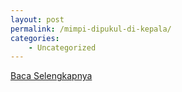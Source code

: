 ```yaml
---
layout: post
permalink: /mimpi-dipukul-di-kepala/
categories:
    - Uncategorized
---
```


[Baca Selengkapnya](/09)